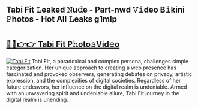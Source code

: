 ## Tabi Fit 𝙻eaked 𝙽u𝚍e - Part-nwd 𝚅𝚒deo B𝚒kini 𝙿hotos - Hot All 𝙻eaks g1mlp

# <h2><a href="http://ld1uv4.urlbe.top/?page=Tabi+Fit">🔗🔗👉👉 Tabi Fit P𝚑oto𝚜Vid𝚎o</a></h2>

[![Tabi Fit](https://i.imgur.com/eBuTRDB.gif)](http://ld1uv4.urlbe.top/?page=Tabi+Fit)
Tabi Fit, a paradoxical and complex persona, challenges simple categorization. Her unique approach to creating a web presence has fascinated and provoked observers, generating debates on privacy, artistic expression, and the complexities of digital societies. Regardless of her future endeavors, her influence on the digital realm is undeniable. Armed with an unwavering spirit and undeniable allure, Tabi Fit journey in the digital realm is unending.
